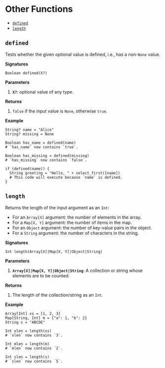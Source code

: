 # Other Functions

- [`defined`](#defined)
- [`length`](#length)

## `defined`

Tests whether the given optional value is defined, i.e., has a non-`None` value.

**Signatures**

```wdl
Boolean defined(X?)
```

**Parameters**

1. **`X?`**: optional value of any type.

**Returns**

1. `false` if the input value is `None`, otherwise `true`.

**Example**

```wdl
String? name = "Alice"
String? missing = None

Boolean has_name = defined(name)
# `has_name` now contains `true`.

Boolean has_missing = defined(missing)
# `has_missing` now contains `false`.

if (defined(name)) {
  String greeting = "Hello, " + select_first([name])
  # This code will execute because `name` is defined.
}
```

## `length`

Returns the length of the input argument as an `Int`:

- For an `Array[X]` argument: the number of elements in the array.
- For a `Map[X, Y]` argument: the number of items in the map.
- For an `Object` argument: the number of key-value pairs in the object.
- For a `String` argument: the number of characters in the string.

**Signatures**

```wdl
Int length(Array[X]|Map[X, Y]|Object|String)
```

**Parameters**

1. **`Array[X]|Map[X, Y]|Object|String`**: A collection or string whose elements are to
   be counted.

**Returns**

1. The length of the collection/string as an `Int`.

**Example**

```wdl
Array[Int] xs = [1, 2, 3]
Map[String, Int] m = {"a": 1, "b": 2}
String s = "ABCDE"

Int xlen = length(xs)
# `xlen` now contains `3`.

Int mlen = length(m)
# `mlen` now contains `2`.

Int slen = length(s)
# `slen` now contains `5`.
```
